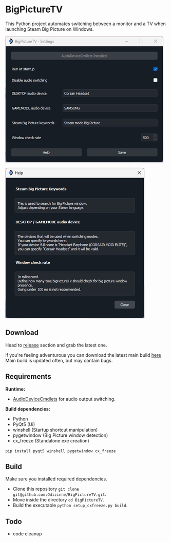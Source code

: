 # BigPictureTV

This Python project automates switching between a monitor and a TV when launching Steam Big Picture on Windows.

![image](screenshots/settings_window.png)

![image](screenshots/help_dialog.png)

## Download

Head to [release](https://github.com/Odizinne/BigPictureTV/releases) section and grab the latest one.

if you're feeling adventurous you can download the latest main build [here](https://raw.githubusercontent.com/Odizinne/BigPictureTV/main/build/BigPictureTV.zip)<br/>
Main build is updated often, but may contain bugs.
## Requirements

**Runtime:**
- [AudioDeviceCmdlets](https://github.com/frgnca/AudioDeviceCmdlets) for audio output switching.
 
**Build dependencies:**
- Python
- PyQt5 (Ui)
- winshell (Startup shortcut manipulation)
- pygetwindow (Big Picture window detection)
- cx_freeze (Standalone exe creation)

`pip install pyqt5 winshell pygetwindow cx_freeze`

## Build

Make sure you installed required dependencies.<br/>

- Clone this repository `git clone git@github.com:Odizinne/BigPictureTV.git`.<br/>
- Move inside the directory `cd BigPictureTV`.<br/>
- Build the executable `python setup_cxfreeze.py build`.

## Todo

- code cleanup
